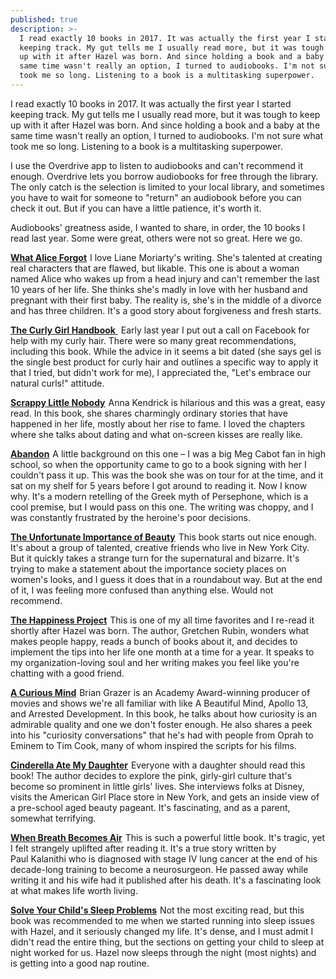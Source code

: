 ```yaml
---
published: true
description: >-
  I read exactly 10 books in 2017. It was actually the first year I started
  keeping track. My gut tells me I usually read more, but it was tough to keep
  up with it after Hazel was born. And since holding a book and a baby at the
  same time wasn't really an option, I turned to audiobooks. I'm not sure what
  took me so long. Listening to a book is a multitasking superpower.
---
```

I read exactly 10 books in 2017. It was actually the first year I started keeping track. My gut tells me I usually read more, but it was tough to keep up with it after Hazel was born. And since holding a book and a baby at the same time wasn't really an option, I turned to audiobooks. I'm not sure what took me so long. Listening to a book is a multitasking superpower.

I use the Overdrive app to listen to audiobooks and can't recommend it enough. Overdrive lets you borrow audiobooks for free through the library. The only catch is the selection is limited to your local library, and sometimes you have to wait for someone to "return" an audiobook before you can check it out. But if you can have a little patience, it's worth it.

Audiobooks' greatness aside, I wanted to share, in order, the 10 books I read last year. Some were great, others were not so great. Here we go.

<a target="_blank" href="https://www.amazon.com/gp/product/0425247449/ref=as_li_tl?ie=UTF8&camp=1789&creative=9325&creativeASIN=0425247449&linkCode=as2&tag=redletterda04-20&linkId=bb866a150f8f4b96e9de8dfab501de5a">**What Alice Forgot**</a><img src="//ir-na.amazon-adsystem.com/e/ir?t=redletterda04-20&l=am2&o=1&a=0425247449" width="1" height="1" border="0" alt="" style="border:none !important; margin:0px !important;" /> I love Liane Moriarty's writing. She's talented at creating real characters that are flawed, but likable. This one is about a woman named Alice who wakes up from a head injury and can't remember the last 10 years of her life. She thinks she's madly in love with her husband and pregnant with their first baby. The reality is, she's in the middle of a divorce and has three children. It's a good story about forgiveness and fresh starts.

<a target="_blank" href="https://www.amazon.com/gp/product/B01FODC4W4/ref=as_li_tl?ie=UTF8&camp=1789&creative=9325&creativeASIN=B01FODC4W4&linkCode=as2&tag=redletterda04-20&linkId=8e8986abf56d3de5f266fec688ffe288"> **The Curly Girl Handbook** </a><img src="//ir-na.amazon-adsystem.com/e/ir?t=redletterda04-20&l=am2&o=1&a=B01FODC4W4" width="1" height="1" border="0" alt="" style="border:none !important; margin:0px !important;" /> Early last year I put out a call on Facebook for help with my curly hair. There were so many great recommendations, including this book. While the advice in it seems a bit dated (she says gel is the single best product for curly hair and outlines a specific way to apply it that I tried, but didn't work for me), I appreciated the, "Let's embrace our natural curls!" attitude.

<a target="_blank" href="https://www.amazon.com/gp/product/150111722X/ref=as_li_tl?ie=UTF8&camp=1789&creative=9325&creativeASIN=150111722X&linkCode=as2&tag=redletterda04-20&linkId=7cbe7348a5a5045cca354eb0e9b22c82">**Scrappy Little Nobody**</a><img src="//ir-na.amazon-adsystem.com/e/ir?t=redletterda04-20&l=am2&o=1&a=150111722X" width="1" height="1" border="0" alt="" style="border:none !important; margin:0px !important;" /> Anna Kendrick is hilarious and this was a great, easy read. In this book, she shares charmingly ordinary stories that have happened in her life, mostly about her rise to fame. I loved the chapters where she talks about dating and what on-screen kisses are really like. 

<a target="_blank" href="https://www.amazon.com/gp/product/0545284104/ref=as_li_tl?ie=UTF8&camp=1789&creative=9325&creativeASIN=0545284104&linkCode=as2&tag=redletterda04-20&linkId=3414eac2ffb2ed34ba8a169eb7556530">**Abandon**</a><img src="//ir-na.amazon-adsystem.com/e/ir?t=redletterda04-20&l=am2&o=1&a=0545284104" width="1" height="1" border="0" alt="" style="border:none !important; margin:0px !important;" /> A little background on this one – I was a big Meg Cabot fan in high school, so when the opportunity came to go to a book signing with her I couldn't pass it up. This was the book she was on tour for at the time, and it sat on my shelf for 5 years before I got around to reading it. Now I know why. It's a modern retelling of the Greek myth of Persephone, which is a cool premise, but I would pass on this one. The writing was choppy, and I was constantly frustrated by the heroine's poor decisions. 

<a target="_blank" href="https://www.amazon.com/gp/product/0393352307/ref=as_li_tl?ie=UTF8&camp=1789&creative=9325&creativeASIN=0393352307&linkCode=as2&tag=redletterda04-20&linkId=dc8e745d144732de0bccfe61fe0aaa59">**The Unfortunate Importance of Beauty**</a><img src="//ir-na.amazon-adsystem.com/e/ir?t=redletterda04-20&l=am2&o=1&a=0393352307" width="1" height="1" border="0" alt="" style="border:none !important; margin:0px !important;" /> This book starts out nice enough. It's about a group of talented, creative friends who live in New York City. But it quickly takes a strange turn for the supernatural and bizarre. It's trying to make a statement about the importance society places on women's looks, and I guess it does that in a roundabout way. But at the end of it, I was feeling more confused than anything else. Would not recommend.

<a target="_blank" href="https://www.amazon.com/gp/product/0062414852/ref=as_li_tl?ie=UTF8&camp=1789&creative=9325&creativeASIN=0062414852&linkCode=as2&tag=redletterda04-20&linkId=313fe0e7ffef7e4ae8ef4b50a05eca75">**The Happiness Project**</a><img src="//ir-na.amazon-adsystem.com/e/ir?t=redletterda04-20&l=am2&o=1&a=0062414852" width="1" height="1" border="0" alt="" style="border:none !important; margin:0px !important;" /> This is one of my all time favorites and I re-read it shortly after Hazel was born. The author, Gretchen Rubin, wonders what makes people happy, reads a bunch of books about it, and decides to implement the tips into her life one month at a time for a year. It speaks to my organization-loving soul and her writing makes you feel like you're chatting with a good friend. 

<a target="_blank" href="https://www.amazon.com/gp/product/1476730776/ref=as_li_tl?ie=UTF8&camp=1789&creative=9325&creativeASIN=1476730776&linkCode=as2&tag=redletterda04-20&linkId=db4f8243bbc194f0dff4c31e5057d2a8">**A Curious Mind**</a><img src="//ir-na.amazon-adsystem.com/e/ir?t=redletterda04-20&l=am2&o=1&a=1476730776" width="1" height="1" border="0" alt="" style="border:none !important; margin:0px !important;" /> Brian Grazer is an Academy Award-winning producer of movies and shows we're all familiar with like A Beautiful Mind, Apollo 13, and Arrested Development. In this book, he talks about how curiosity is an admirable quality and one we don't foster enough. He also shares a peek into his "curiosity conversations" that he's had with people from Oprah to Eminem to Tim Cook, many of whom inspired the scripts for his films.

<a target="_blank" href="https://www.amazon.com/gp/product/0061711535/ref=as_li_tl?ie=UTF8&camp=1789&creative=9325&creativeASIN=0061711535&linkCode=as2&tag=redletterda04-20&linkId=bffccdfe5c6b22794e313390a031af8c">**Cinderella Ate My Daughter**</a><img src="//ir-na.amazon-adsystem.com/e/ir?t=redletterda04-20&l=am2&o=1&a=0061711535" width="1" height="1" border="0" alt="" style="border:none !important; margin:0px !important;" /> Everyone with a daughter should read this book! The author decides to explore the pink, girly-girl culture that's become so prominent in little girls' lives. She interviews folks at Disney, visits the American Girl Place store in New York, and gets an inside view of a pre-school aged beauty pageant. It's fascinating, and as a parent, somewhat terrifying.

<a target="_blank" href="https://www.amazon.com/gp/product/081298840X/ref=as_li_tl?ie=UTF8&camp=1789&creative=9325&creativeASIN=081298840X&linkCode=as2&tag=redletterda04-20&linkId=91efbd719187ba290c0dfd5f9f02075a">**When Breath Becomes Air**</a><img src="//ir-na.amazon-adsystem.com/e/ir?t=redletterda04-20&l=am2&o=1&a=081298840X" width="1" height="1" border="0" alt="" style="border:none !important; margin:0px !important;" /> This is such a powerful little book. It's tragic, yet I felt strangely uplifted after reading it. It's a true story written by Paul Kalanithi who is diagnosed with stage IV lung cancer at the end of his decade-long training to become a neurosurgeon. He passed away while writing it and his wife had it published after his death. It's a fascinating look at what makes life worth living.

<a target="_blank" href="https://www.amazon.com/gp/product/0743201639/ref=as_li_tl?ie=UTF8&camp=1789&creative=9325&creativeASIN=0743201639&linkCode=as2&tag=redletterda04-20&linkId=9f884020f8767df498feb3660b50f642">**Solve Your Child's Sleep Problems**</a><img src="//ir-na.amazon-adsystem.com/e/ir?t=redletterda04-20&l=am2&o=1&a=0743201639" width="1" height="1" border="0" alt="" style="border:none !important; margin:0px !important;" /> Not the most exciting read, but this book was recommended to me when we started running into sleep issues with Hazel, and it seriously changed my life. It's dense, and I must admit I didn't read the entire thing, but the sections on getting your child to sleep at night worked for us. Hazel now sleeps through the night (most nights) and is getting into a good nap routine.
